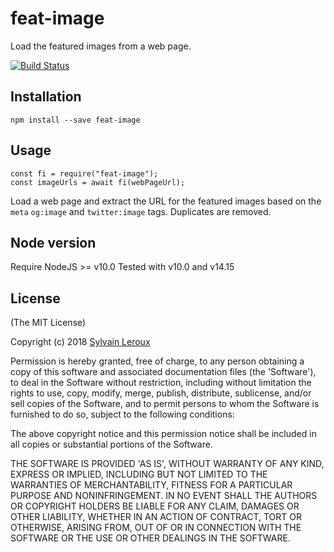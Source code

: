 feat-image
==========

Load the featured images from a web page.


[![Build Status](https://github.com/s-leroux/feat-image/actions/workflows/npm-test.yml/badge.svg)](https://github.com/s-leroux/feat-image/actions/workflows/npm-test.yml)

## Installation

    npm install --save feat-image


## Usage

```
const fi = require("feat-image");
const imageUrls = await fi(webPageUrl);
```

Load a web page and extract the URL for the featured images based on the
`meta` `og:image` and `twitter:image` tags. Duplicates are removed.

## Node version
Require NodeJS >= v10.0
Tested with v10.0 and v14.15

## License

(The MIT License)

Copyright (c) 2018 [Sylvain Leroux](mailto:sylvain@chicoree.fr)

Permission is hereby granted, free of charge, to any person obtaining
a copy of this software and associated documentation files (the
'Software'), to deal in the Software without restriction, including
without limitation the rights to use, copy, modify, merge, publish,
distribute, sublicense, and/or sell copies of the Software, and to
permit persons to whom the Software is furnished to do so, subject to
the following conditions:

The above copyright notice and this permission notice shall be
included in all copies or substantial portions of the Software.

THE SOFTWARE IS PROVIDED 'AS IS', WITHOUT WARRANTY OF ANY KIND,
EXPRESS OR IMPLIED, INCLUDING BUT NOT LIMITED TO THE WARRANTIES OF
MERCHANTABILITY, FITNESS FOR A PARTICULAR PURPOSE AND NONINFRINGEMENT.
IN NO EVENT SHALL THE AUTHORS OR COPYRIGHT HOLDERS BE LIABLE FOR ANY
CLAIM, DAMAGES OR OTHER LIABILITY, WHETHER IN AN ACTION OF CONTRACT,
TORT OR OTHERWISE, ARISING FROM, OUT OF OR IN CONNECTION WITH THE
SOFTWARE OR THE USE OR OTHER DEALINGS IN THE SOFTWARE.
